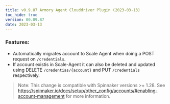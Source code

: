 ```yaml
---
title: v0.9.87 Armory Agent Clouddriver Plugin (2023-03-13)
toc_hide: true
version: 00.09.87
date: 2023-03-13
---
```


### Features:
- Automatically migrates account to Scale Agent when doing a POST request on `/credentials`.
- If account existis in Scale-Agent it can also be deleted and updated using DELETE `/credentias/{account}` and PUT `/credentials` respectively.

> Note: This change is compatible with Spinnaker versions >= 1.28.
> See https://spinnaker.io/docs/setup/other_config/accounts/#enabling-account-management for more information.